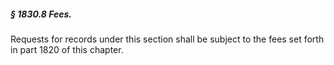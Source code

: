 ##### § 1830.8 Fees. #####

Requests for records under this section shall be subject to the fees set forth in part 1820 of this chapter.